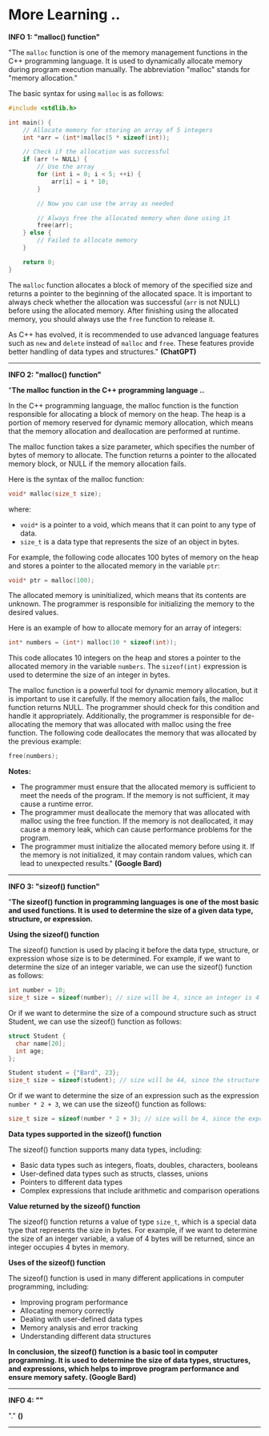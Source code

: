 # More Learning ..

**INFO 1: "malloc() function"**

"The `malloc` function is one of the memory management functions in the C++ programming language. It is used to dynamically allocate memory during program execution manually. The abbreviation "malloc" stands for "memory allocation."

The basic syntax for using `malloc` is as follows:

```cpp
#include <stdlib.h>

int main() {
    // Allocate memory for storing an array of 5 integers
    int *arr = (int*)malloc(5 * sizeof(int));

    // Check if the allocation was successful
    if (arr != NULL) {
        // Use the array
        for (int i = 0; i < 5; ++i) {
            arr[i] = i * 10;
        }

        // Now you can use the array as needed

        // Always free the allocated memory when done using it
        free(arr);
    } else {
        // Failed to allocate memory
    }

    return 0;
}
```

The `malloc` function allocates a block of memory of the specified size and returns a pointer to the beginning of the allocated space. It is important to always check whether the allocation was successful (`arr` is not NULL) before using the allocated memory. After finishing using the allocated memory, you should always use the `free` function to release it.

As C++ has evolved, it is recommended to use advanced language features such as `new` and `delete` instead of `malloc` and `free`. These features provide better handling of data types and structures." **(ChatGPT)**

---

**INFO 2: "malloc() function"**

"**The malloc function in the C++ programming language ..**

In the C++ programming language, the malloc function is the function responsible for allocating a block of memory on the heap. The heap is a portion of memory reserved for dynamic memory allocation, which means that the memory allocation and deallocation are performed at runtime.

The malloc function takes a size parameter, which specifies the number of bytes of memory to allocate. The function returns a pointer to the allocated memory block, or NULL if the memory allocation fails.

Here is the syntax of the malloc function:

```c++
void* malloc(size_t size);
```

where:

- `void*` is a pointer to a void, which means that it can point to any type of data.
- `size_t` is a data type that represents the size of an object in bytes.

For example, the following code allocates 100 bytes of memory on the heap and stores a pointer to the allocated memory in the variable `ptr`:

```c++
void* ptr = malloc(100);
```

The allocated memory is uninitialized, which means that its contents are unknown. The programmer is responsible for initializing the memory to the desired values.

Here is an example of how to allocate memory for an array of integers:

```c++
int* numbers = (int*) malloc(10 * sizeof(int));
```

This code allocates 10 integers on the heap and stores a pointer to the allocated memory in the variable `numbers`. The `sizeof(int)` expression is used to determine the size of an integer in bytes.

The malloc function is a powerful tool for dynamic memory allocation, but it is important to use it carefully. If the memory allocation fails, the malloc function returns NULL. The programmer should check for this condition and handle it appropriately. Additionally, the programmer is responsible for de-allocating the memory that was allocated with malloc using the free function. The following code deallocates the memory that was allocated by the previous example:

```c++
free(numbers);
```

**Notes:**

- The programmer must ensure that the allocated memory is sufficient to meet the needs of the program. If the memory is not sufficient, it may cause a runtime error.
- The programmer must deallocate the memory that was allocated with malloc using the free function. If the memory is not deallocated, it may cause a memory leak, which can cause performance problems for the program.
- The programmer must initialize the allocated memory before using it. If the memory is not initialized, it may contain random values, which can lead to unexpected results." **(Google Bard)**

---

**INFO 3: "sizeof() function"**

"**The sizeof() function in programming languages is one of the most basic and used functions. It is used to determine the size of a given data type, structure, or expression.**

**Using the sizeof() function**

The sizeof() function is used by placing it before the data type, structure, or expression whose size is to be determined. For example, if we want to determine the size of an integer variable, we can use the sizeof() function as follows:

```c++
int number = 10;
size_t size = sizeof(number); // size will be 4, since an integer is 4 bytes in C++
```

Or if we want to determine the size of a compound structure such as struct Student, we can use the sizeof() function as follows:

```c++
struct Student {
  char name[20];
  int age;
};

Student student = {"Bard", 23};
size_t size = sizeof(student); // size will be 44, since the structure has two members
```

Or if we want to determine the size of an expression such as the expression `number * 2 + 3`, we can use the sizeof() function as follows:

```c++
size_t size = sizeof(number * 2 + 3); // size will be 4, since the expression results in an integer
```

**Data types supported in the sizeof() function**

The sizeof() function supports many data types, including:

- Basic data types such as integers, floats, doubles, characters, booleans
- User-defined data types such as structs, classes, unions
- Pointers to different data types
- Complex expressions that include arithmetic and comparison operations

**Value returned by the sizeof() function**

The sizeof() function returns a value of type `size_t`, which is a special data type that represents the size in bytes. For example, if we want to determine the size of an integer variable, a value of 4 bytes will be returned, since an integer occupies 4 bytes in memory.

**Uses of the sizeof() function**

The sizeof() function is used in many different applications in computer programming, including:

- Improving program performance
- Allocating memory correctly
- Dealing with user-defined data types
- Memory analysis and error tracking
- Understanding different data structures

**In conclusion, the sizeof() function is a basic tool in computer programming. It is used to determine the size of data types, structures, and expressions, which helps to improve program performance and ensure memory safety. (Google Bard)**

---

**INFO 4: ""**

"." **()**

---
